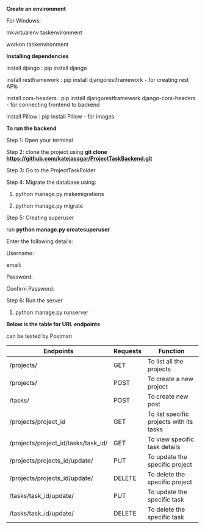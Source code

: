 **Create an environment**

  For Windows:

  mkvirtualenv taskenvironment
  
  workon taskenvironment 

**Installing dependencies**

install django : pip install django

install restframework : pip install djangorestframework - for creating rest APIs

install cors-headers : pip install djangorestframework django-cors-headers - for connecting frontend to backend

install Pillow : pip install Pillow - for images

**To run the backend**

Step 1: Open your terminal

Step 2: clone the project using **git clone https://github.com/katejasagar/ProjectTaskBackend.git**

Step 3: Go to the ProjectTaskFolder

Step 4: Migrate the database using:

  1. python manage.py makemigrations

  2. python manage.py migrate

Step 5: Creating superuser

run **python manage.py createsuperuser**

  Enter the following details:

  Username:

  email:

  Password: 
  
  Confirm Password:
  
Step 6: Run the server

  1. python manage.py runserver

**Below is the table for URL endpoints**

  can be tested by Postman
  
|Endpoints|Requests|Function|
|------|-----|-----|
|/projects/|GET|To list all the projects|
|/projects/|POST|To create a new project|
|/tasks/|POST|To create new post|
|/projects/project_id|GET|To list specific projects with its tasks|
|/projects/project_id/tasks/task_id/|GET|To view specific task details|
|/projects/projects_id/update/|PUT|To update the specific project|
|/projects/projects_id/update/|DELETE|To delete the specific project|
|/tasks/task_id/update/|PUT|To update the specific task|
|/tasks/task_id/update/|DELETE|To delete the specific task|


